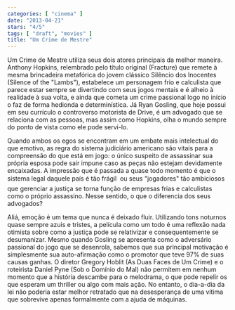 ```yaml
---
categories: [ "cinema" ]
date: "2013-04-21"
stars: "4/5"
tags: [ "draft", "movies" ]
title: "Um Crime de Mestre"
---
```

Um Crime de Mestre utiliza seus dois atores principais da melhor
maneira. Anthony Hopkins, relembrado pelo título original (Fracture)
que remete à mesma brincadeira metafórica do jovem clássico Silêncio
dos Inocentes (Silence of the "Lambs"), estabelece um personagem frio e
calculista que parece estar sempre se divertindo com seus jogos mentais
e é alheio à realidade à sua volta, e ainda que cometa um crime
passional logo no início o faz de forma hedionda e determinística. Já
Ryan Gosling, que hoje possui em seu currículo o controverso motorista
de Drive, é um advogado que se relaciona com as pessoas, mas assim como
Hopkins, olha o mundo sempre do ponto de vista como ele pode servi-lo.

Quando ambos os egos se encontram em um embate mais intelectual do que
emotivo, as regra do sistema judiciário americano são vitais para a
compreensão do que está em jogo: o único suspeito de assassinar sua
própria esposa pode sair impune caso as peças não estejam devidamente
encaixadas. A impressão que é passada a quase todo momento é que o
sistema legal daquele país é tão frágil  ou seus "jogadores" tão
ambiciosos  que gerenciar a justiça se torna função de empresas
frias e calculistas como o próprio assassino. Nesse sentido, o que o
diferencia dos seus advogados?

Aliá, emoção é um tema que nunca é deixado fluir. Utilizando tons
noturnos quase sempre azuis e tristes, a película como um todo é
uma reflexão nada otimista sobre como a justiça pode se relativizar e
consequentemente se desumanizar. Mesmo quando Gosling se apresenta como o
adversário passional do jogo que se desenrola, sabemos que sua principal
motivação é simplesmente sua auto-afirmação como o promotor que teve
97% de suas causas ganhas. O diretor Gregory Hoblit (As Duas Faces de Um
Crime) e o roteirista Daniel Pyne (Sob o Domínio do Mal) não permitem
em nenhum momento que a história descambe para o melodrama, o que pode
repelir os que esperam um thriller ou algo com mais ação. No entanto, o
dia-a-dia da lei não poderia estar melhor retratado que na desesperança
de uma vítima que sobrevive apenas formalmente com a ajuda de máquinas.

